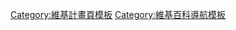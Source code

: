 <noinclude></noinclude>

[Category:維基計畫頁模板](https://zh.wikipedia.org/wiki/Category:維基計畫頁模板 "wikilink") [Category:維基百科導航模板](https://zh.wikipedia.org/wiki/Category:維基百科導航模板 "wikilink")